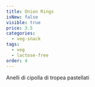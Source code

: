 ```yaml
---
title: Onion Rings
isNew: false
visible: true
price: 3.5
categories:
  - veg-snack
tags:
  - veg
  - lactose-free
order: 4
---
```


Anelli di cipolla di tropea pastellati
